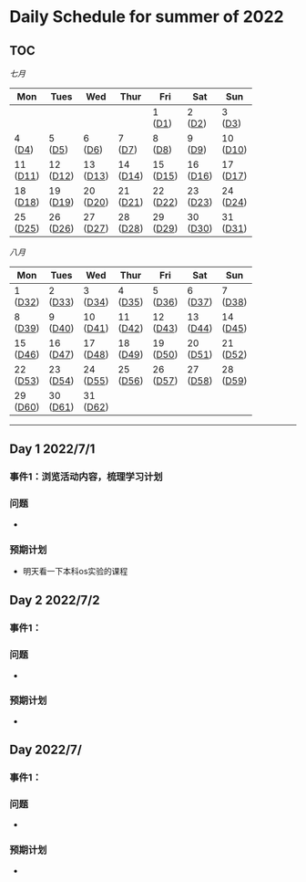 # Daily Schedule for summer of 2022

## TOC

*七月*

| Mon               | Tues              | Wed                          | Thur                         | Fri                          | Sat               | Sun               |
| ----------------- | ----------------- | ---------------------------- | ---------------------------- | ---------------------------- | ----------------- | ----------------- |
|     |||| 1 <br> ([D1](#day-1-202271)) | 2 <br> ([D2](#day-2-202272)) | 3 <br> ([D3](#day-3-202273)) 
|4 <br> ([D4](#day-4-202274)) | 5 <br> ([D5](#day-5-202275)) | 6 <br> ([D6](#day-6-202276)) | 7 <br> ([D7](#day-7-202277)) | 8 <br> ([D8](#day-8-202278))            | 9 <br> ([D9](#day-9-202279))            | 10 <br> ([D10](#day-10-2022710))         |
11  <br>  ([D11](#day-11-2022711))             | 12      <br>    ([D12](#day-12-2022712))       |13    <br>    ([D13](#day-13-2022713))             | 14         <br>    ([D14](#day-14-2022711))        | 15        <br>    ([D15](#day-15-2022715))                    | 16    <br>     ([D16](#day-16-2022716))                       | 17    <br>      ([D17](#day-17-2022717))                       | 
18    <br>    ([D18](#day-18-2022718))            | 19   <br>     ([D19](#day-19-2022719))            |20   <br>    ([D20](#day-20-2022720))            | 21       <br>    ([D21](#day-21-2022721))         | 22     <br>    ([D22](#day-22-2022722))                         | 23     <br>    ([D23](#day-23-2022723))                         | 24    <br>    ([D24](#day-24-2022724))                        | 
25      <br>    ([D25](#day-25-2022725))             | 26         <br>    ([D26](#day-26-2022726))           |27         <br>    ([D27](#day-27-2022727))           | 28       <br>    ([D28](#day-28-2022728))           | 29         <br>    ([D29](#day-29-2022729))                    | 30        <br>    ([D30](#day-30-2022730))                     | 31     <br>    ([D31](#day-31-2022731))                           |                   |                   |

*八月*

| Mon               | Tues              | Wed                          | Thur                         | Fri                          | Sat               | Sun               |
| ----------------- | ----------------- | ---------------------------- | ---------------------------- | ---------------------------- | ----------------- | ----------------- |
|          1 <br> ([D32](#day-1-202281)) | 2 <br> ([D33](#day-2-202282)) | 3 <br> ([D34](#day-3-202283)) | 4 <br> ([D35](#day-35-202284)) | 5 <br> ([D36](#day-36-202285)) | 6 <br> ([D37](#day-37-202286)) | 7 <br> ([D38](#day-38-202287)) | 
8 <br> ([D39](#day-39-202278))            | 9 <br> ([D40](#day-40-202279))            | 10 <br> ([D41](#day-41-2022710))         | 11  <br>  ([D42](#day-42-2022711))             | 12      <br>    ([D43](#day-43-2022712))       |13    <br>    ([D44](#day-44-2022713))             | 14         <br>    ([D45](#day-45-2022711))        |
15        <br>    ([D46](#day-46-2022715))                    | 16    <br>     ([D47](#day-47-2022716))                       | 17    <br>      ([D48](#day-48-2022817))                       | 18    <br>    ([D49](#day-18-2022718))            | 19   <br>     ([D50](#day-50-2022719))            | 20   <br>    ([D51](#day-51-2022820))            | 21       <br>    ([D52](#day-52-2022721))         | 
22     <br>    ([D53](#day-53-2022822))                         | 23     <br>    ([D54](#day-23-2022723))                         | 24    <br>    ([D55](#day-24-2022824))                        | 25      <br>    ([D56](#day-56-2022725))             | 26         <br>    ([D57](#day-57-2022726))           |27         <br>    ([D58](#day-58-2022827))           |28        <br>    ([D59](#day-59-2022828))         | 
29        <br> ([D60](#day-58-2022827))                    | 30       <br> ([D61](#day-58-2022827))                      |      31      <br> ([D62](#day-58-2022827))                     |                   |                   |


------


## Day 1 2022/7/1

### 事件1：浏览活动内容，梳理学习计划



### 问题
-

### 预期计划

- 明天看一下本科os实验的课程

## Day 2 2022/7/2

### 事件1：



### 问题
-

### 预期计划

- 

## Day  2022/7/

### 事件1：



### 问题
-

### 预期计划

- 
